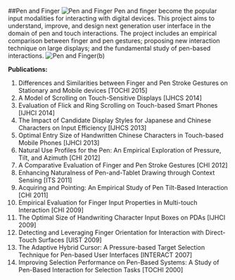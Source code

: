 ##Pen and Finger
![Pen and Finger](https://farm1.staticflickr.com/971/40440611710_e59925931d_b.jpg)
Pen and finger become the popular input modalities for interacting with digital devices. This project aims to understand, improve, and design next generation user interface in the domain of pen and touch interactions. The project includes an empirical comparison between finger and pen gestures; proposing new interaction technique on large displays; and the fundamental study of pen-based interactions.
![Pen and Finger(b)](https://farm1.staticflickr.com/951/41526360494_0559b1fbe3_b.jpg)

**Publications:**

1. Differences and Similarities between Finger and Pen Stroke Gestures on Stationary and Mobile devices [TOCHI 2015]
2. A Model of Scrolling on Touch-Sensitive Displays [IJHCS 2014]
3. Evaluation of Flick and Ring Scrolling on Touch-based Smart Phones [IJHCI 2014]
4. The Impact of Candidate Display Styles for Japanese and Chinese Characters on Input Efficiency [IJHCS 2013]
5. Optimal Entry Size of Handwritten Chinese Characters in Touch-based Mobile Phones [IJHCI 2013]
6. Natural Use Profiles for the Pen: An Empirical Exploration of Pressure, Tilt, and Azimuth [CHI 2012]
7. A Comparative Evaluation of Finger and Pen Stroke Gestures [CHI 2012]
8. Enhancing Naturalness of Pen-and-Tablet Drawing through Context Sensing [ITS 2011]
9. Acquiring and Pointing: An Empirical Study of Pen Tilt-Based Interaction [CHI 2011]
10. Empirical Evaluation for Finger Input Properties in Multi-touch Interaction [CHI 2009]
11. The Optimal Size of Handwriting Character Input Boxes on PDAs [IJHCI 2009]
12. Detecting and Leveraging Finger Orientation for Interaction with Direct-Touch Surfaces [UIST 2009]
13. The Adaptive Hybrid Cursor: A Pressure-based Target Selection Technique for Pen-based User Interfaces [INTERACT 2007]
14. Improving Selection Performance on Pen-Based Systems: A Study of Pen-Based Interaction for Selection Tasks [TOCHI 2000]

